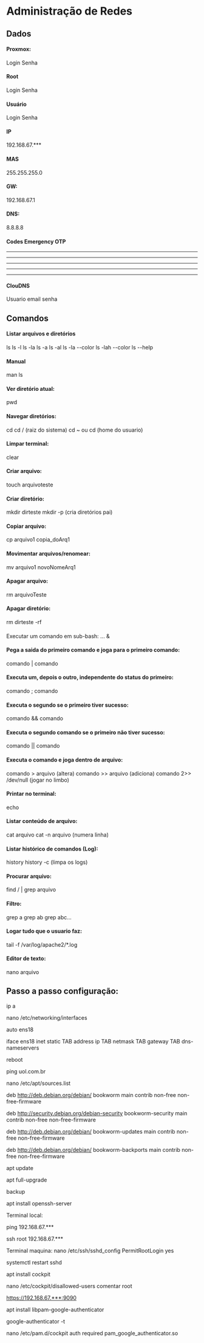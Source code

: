 # Administração de Redes
## Dados
#### Proxmox:
Login
Senha
#### Root
Login
Senha
#### Usuário 
Login
Senha
#### IP
192.168.67.***
#### MAS
255.255.255.0
#### GW:
192.168.67.1
#### DNS:
8.8.8.8
#### Codes Emergency OTP
******
******
******
******
******
#### ClouDNS
Usuario
email
senha
## Comandos
#### Listar arquivos e diretórios
ls
ls -l
ls -la
ls -a
ls -al
ls -la --color
ls -lah --color
ls --help
#### Manual
man ls
#### Ver diretório atual:
pwd
#### Navegar diretórios:
cd
cd / (raiz do sistema)
cd ~ ou cd (home do usuario)
#### Limpar terminal:
clear
#### Criar arquivo:
touch arquivoteste
#### Criar diretório:
mkdir dirteste
mkdir -p (cria diretórios pai)
#### Copiar arquivo:
cp arquivo1 copia_doArq1
#### Movimentar arquivos/renomear:
mv arquivo1 novoNomeArq1
#### Apagar arquivo:
rm arquivoTeste
#### Apagar diretório:
rm dirteste -rf
#### 
Executar um comando em sub-bash:
... &

#### Pega a saida do primeiro comando e joga para o primeiro comando:
comando | comando

#### Executa um, depois o outro, independente do status do primeiro:
comando ; comando

#### Executa o segundo se o primeiro tiver sucesso:
comando && comando

#### Executa o segundo comando se o primeiro não tiver sucesso:
comando || comando

#### Executa o comando e joga dentro de arquivo:
comando > arquivo (altera)
comando >> arquivo (adiciona)
comando 2>> /dev/null (jogar no limbo)
#### Printar no terminal:
echo
#### Listar conteúdo de arquivo:
cat arquivo
cat -n arquivo (numera linha)
#### Listar histórico de comandos (Log):
history
history -c (limpa os logs)
#### Procurar arquivo:
find / | grep arquivo
#### Filtro:
grep a
grep ab
grep abc...
#### Logar tudo que o usuario faz:
tail -f /var/log/apache2/*.log
#### Editor de texto:
nano arquivo

## Passo a passo configuração:

ip a

nano /etc/networking/interfaces

auto ens18

iface ens18 inet static
TAB address ip
TAB netmask
TAB gateway
TAB dns-nameservers

reboot

ping uol.com.br

nano /etc/apt/sources.list


deb http://deb.debian.org/debian/ bookworm main contrib non-free non-free-firmware

deb http://security.debian.org/debian-security bookworm-security main contrib non-free non-free-firmware

deb http://deb.debian.org/debian/ bookworm-updates main contrib non-free non-free-firmware

deb http://deb.debian.org/debian/ bookworm-backports main contrib non-free non-free-firmware


apt update

apt full-upgrade

backup

apt install openssh-server

Terminal local:

ping 192.168.67.***

ssh root 192.168.67.***

Terminal maquina:
nano /etc/ssh/sshd_config
PermitRootLogin yes

systemctl restart sshd

apt install cockpit

nano /etc/cockpit/disallowed-users
comentar root

https://192.168.67.***:9090

apt install libpam-google-authenticator

google-authenticator -t

nano /etc/pam.d/cockpit
auth required pam_google_authenticator.so


